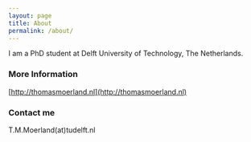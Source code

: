 ```yaml
---
layout: page
title: About
permalink: /about/
---
```


I am a PhD student at Delft University of Technology, The Netherlands. 

### More Information

[http://thomasmoerland.nl](http://thomasmoerland.nl)

### Contact me
T.M.Moerland(at)tudelft.nl
